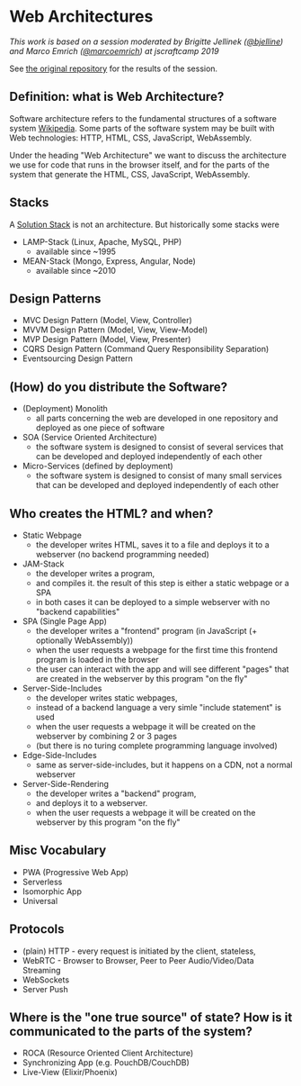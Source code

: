 # Web Architectures

_This work is based on a session moderated by Brigitte Jellinek ([@bjelline](https://twitter.com/bjelline)) and Marco Emrich ([@marcoemrich](https://twitter.com/marcoemrich)) at jscraftcamp 2019_

See [the original repository](https://github.com/jscraftcamp/jscc19-sessions/tree/master/web-architectures) for 
the results of the session.


## Definition: what is Web Architecture?

Software architecture refers to the fundamental structures of a software system
[Wikipedia](https://en.wikipedia.org/wiki/Software_architecture). Some parts
of the software system may be built with Web technologies: HTTP, HTML, CSS, JavaScript, WebAssembly.

Under the heading "Web Architecture" we want to discuss the architecture
we use for code that runs in the browser itself, and for the parts of the
system that generate the HTML, CSS, JavaScript, WebAssembly. 


## Stacks

A [Solution Stack](https://en.wikipedia.org/wiki/Solution_stack) is not
an architecture.  But historically some stacks were 

* LAMP-Stack (Linux, Apache, MySQL, PHP)
  * available since ~1995
* MEAN-Stack (Mongo, Express, Angular, Node)
  * available since ~2010

## Design Patterns

* MVC Design Pattern (Model, View, Controller)
* MVVM Design Pattern (Model, View, View-Model)
* MVP Design Pattern (Model, View, Presenter)
* CQRS Design Pattern (Command Query Responsibility Separation)
* Eventsourcing Design Pattern 

## (How) do you distribute the Software?

* (Deployment) Monolith
  * all parts concerning the web are developed in one repository and deployed as one piece of software
* SOA (Service Oriented Architecture)
  * the software system is designed to consist of several services that can be developed and deployed independently of each other
* Micro-Services (defined by deployment)
  * the software system is designed to consist of many small services that can be developed and deployed independently of each other

## Who creates the HTML? and when?

* Static Webpage 
  * the developer writes HTML, saves it to a file and deploys it to a webserver (no backend programming needed)
* JAM-Stack
  * the developer writes a program,
  * and compiles it.  the result of this step is either a static webpage or a SPA
  * in both cases it can be deployed to a simple webserver with no "backend capabilities"
* SPA (Single Page App)
  * the developer writes a "frontend" program (in JavaScript (+ optionally WebAssembly))
  * when the user requests a webpage for the first time this frontend program is loaded in the browser
  * the user can interact with the app and will see different "pages" that are created in the webserver by this program "on the fly"
* Server-Side-Includes
  * the developer writes static webpages,
  * instead of a backend language a very simle "include statement" is used
  * when the user requests a webpage it will be created on the webserver by combining 2 or 3 pages
  * (but there is no turing complete programming language involved)
* Edge-Side-Includes
  * same as server-side-includes, but it happens on a CDN, not a normal webserver
* Server-Side-Rendering
  * the developer writes a "backend" program,
  * and deploys it to a webserver.
  * when the user requests a webpage it will be created on the webserver by this program "on the fly"

## Misc Vocabulary

* PWA (Progressive Web App)
* Serverless
* Isomorphic App
* Universal

## Protocols

* (plain) HTTP - every request is initiated by the client, stateless, 
* WebRTC - Browser to Browser, Peer to Peer Audio/Video/Data Streaming
* WebSockets
* Server Push

## Where is the "one true source" of state?  How is it communicated to the parts of the system?

* ROCA (Resource Oriented Client Architecture)
* Synchronizing App (e.g. PouchDB/CouchDB)
* Live-View (Elixir/Phoenix)
